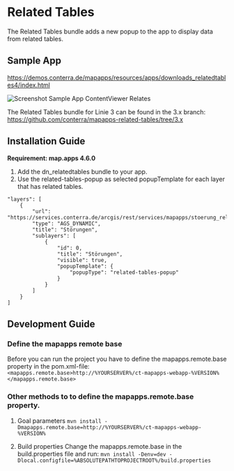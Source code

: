# Related Tables
The Related Tables bundle adds a new popup to the app to display data from related tables.

## Sample App
https://demos.conterra.de/mapapps/resources/apps/downloads_relatedtables4/index.html

![Screenshot Sample App ContentViewer Relates](https://github.com/conterra/mapapps-contentviewer-relates/blob/master/screenshot.png)

The Related Tables bundle for Linie 3 can be found in the 3.x branch:
https://github.com/conterra/mapapps-related-tables/tree/3.x

## Installation Guide
**Requirement: map.apps 4.6.0**

1. Add the dn_relatedtables bundle to your app.
2. Use the related-tables-popup as selected popupTemplate for each layer that has related tables.

```
"layers": [
    {
        "url": "https://services.conterra.de/arcgis/rest/services/mapapps/stoerung_relates/MapServer",
        "type": "AGS_DYNAMIC",
        "title": "Störungen",
        "sublayers": [
            {
                "id": 0,
                "title": "Störungen",
                "visible": true,
                "popupTemplate": {
                    "popupType": "related-tables-popup"
                }
            }
        ]
    }
]
```

## Development Guide
### Define the mapapps remote base
Before you can run the project you have to define the mapapps.remote.base property in the pom.xml-file:
`<mapapps.remote.base>http://%YOURSERVER%/ct-mapapps-webapp-%VERSION%</mapapps.remote.base>`

### Other methods to to define the mapapps.remote.base property.
1. Goal parameters
`mvn install -Dmapapps.remote.base=http://%YOURSERVER%/ct-mapapps-webapp-%VERSION%`

2. Build properties
Change the mapapps.remote.base in the build.properties file and run:
`mvn install -Denv=dev -Dlocal.configfile=%ABSOLUTEPATHTOPROJECTROOT%/build.properties`
